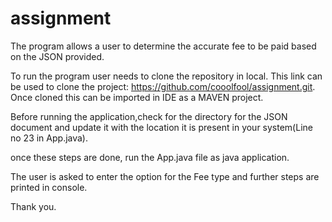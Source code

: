 # assignment
The program allows a user to determine the accurate fee to be paid
based on the JSON provided.

To run the program user needs to clone the repository in local. This link can be used to clone the project:  https://github.com/cooolfool/assignment.git.
Once cloned this can be imported in IDE as a MAVEN project.

Before running the application,check for the directory for the JSON document and update it with the location it is present in your system(Line no 23 in App.java).

once these steps are done, run the App.java file as java application.

The user is asked to enter the option for the Fee type and further steps are printed in console.

Thank you.

